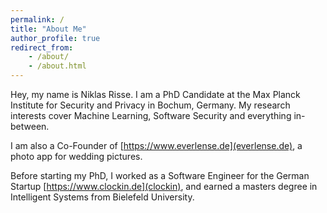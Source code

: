 ```yaml
---
permalink: /
title: "About Me"
author_profile: true
redirect_from:
    - /about/
    - /about.html
---
```


Hey, my name is Niklas Risse. I am a PhD Candidate at the Max Planck Institute for Security and Privacy in Bochum, Germany. My research interests cover Machine Learning, Software Security and everything in-between.

I am also a Co-Founder of [https://www.everlense.de](everlense.de), a photo app for wedding pictures.

Before starting my PhD, I worked as a Software Engineer for the German Startup [https://www.clockin.de](clockin), and earned a masters degree in Intelligent Systems from Bielefeld University.
